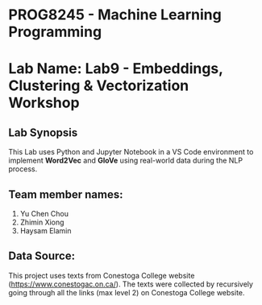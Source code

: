 # PROG8245 - Machine Learning Programming
# Lab Name: Lab9 - Embeddings, Clustering & Vectorization Workshop

## Lab Synopsis

This Lab uses Python and Jupyter Notebook in a VS Code environment to implement **Word2Vec**  and **GloVe** using real-world data during the NLP process.

## Team member names: 

1. Yu Chen Chou 
2. Zhimin Xiong 
3. Haysam Elamin

## Data Source: 

This project uses texts from Conestoga College website (https://www.conestogac.on.ca/). The texts were collected by recursively going through all the links (max level 2) on Conestoga College website.
